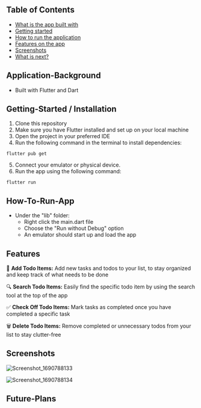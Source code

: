 <!-- # ToDo Application

- Built with Flutter and Dart

# How to run the application

- Make sure you have access to emulators
- Under the "lib" folder:
    - Right click the main.dart file
    - Choose the "Run without Debug" option
    - An emulator should start up and load the app

# Features on the app
- Allows users to add todo items
- Allows users to search their todo items
- Allows users to check out their todo items
- Allows users to delete their todo items

# 

 -->
## Table of Contents
- [What is the app built with](#Application-Background)
- [Getting started](#Getting-Started)
- [How to run the application](#How-To-Run-App)
- [Features on the app](#Features)
- [Screenshots](#screenshots)
- [What is next?](#Future-Plans)

## Application-Background
- Built with Flutter and Dart

## Getting-Started / Installation
1. Clone this repository
2. Make sure you have Flutter installed and set up on your local machine
3. Open the project in your preferred IDE
4. Run the following command in the terminal to install dependencies:
```shell
flutter pub get
```
5. Connect your emulator or physical device.
6. Run the app using the following command:
```shell
flutter run
```

## How-To-Run-App
- Under the "lib" folder:
    - Right click the main.dart file
    - Choose the "Run without Debug" option
    - An emulator should start up and load the app

## Features
📝 **Add Todo Items:** Add new tasks and todos to your list, to stay organized and keep track of what needs to be done

🔍 **Search Todo Items:** Easily find the specific todo item by using the search tool at the top of the app

✅ **Check Off Todo Items:** Mark tasks as completed once you have completed a specific task

🗑️ **Delete Todo Items:** Remove completed or unnecessary todos from your list to stay clutter-free

## Screenshots

![Screenshot_1690788133](https://github.com/AbdurraoufE/todoApp/assets/80374873/08a8cfdd-c411-4a3c-a64f-f50e0ad50611)

![Screenshot_1690788134](https://github.com/AbdurraoufE/todoApp/assets/80374873/9e95c2d0-30cd-4018-95b9-9035dc4d2999)

## Future-Plans